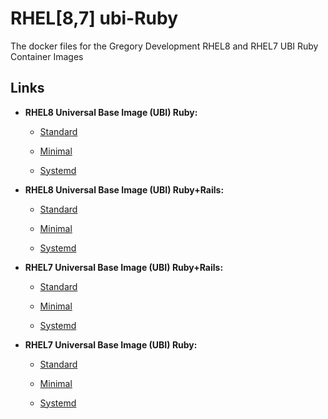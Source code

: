 # RHEL[8,7] ubi-Ruby

The docker files for the Gregory Development RHEL8 and RHEL7 UBI Ruby Container Images

## Links

* __RHEL8 Universal Base Image (UBI) Ruby:__
  
  * [Standard](https://github.com/Gregory-Development/ubi-ruby/blob/v2.6.3/ruby-2.6.3/8/ubi/Dockerfile)
  
  * [Minimal](https://github.com/Gregory-Development/ubi-ruby/blob/v2.6.3/ruby-2.6.3/8/ubi-minimal/Dockerfile)
  
  * [Systemd](https://github.com/Gregory-Development/ubi-ruby/blob/v2.6.3/ruby-2.6.3/8/ubi-init/Dockerfile)
  
* __RHEL8 Universal Base Image (UBI) Ruby+Rails:__
  
  * [Standard](https://github.com/Gregory-Development/ubi-ruby/blob/v2.6.3/ruby-2.6.3/8/ubi/Dockerfile)
  
  * [Minimal](https://github.com/Gregory-Development/ubi-ruby/blob/v2.6.3/ruby-2.6.3/8/ubi-minimal/Dockerfile)
  
  * [Systemd](https://github.com/Gregory-Development/ubi-ruby/blob/v2.6.3/ruby-2.6.3/8/ubi-init/Dockerfile)
  
* __RHEL7 Universal Base Image (UBI) Ruby+Rails:__

  * [Standard](https://github.com/Gregory-Development/ubi-ruby/blob/v2.6.3/rails-5.2.3/7/ubi/Dockerfile)
      
  * [Minimal](https://github.com/Gregory-Development/ubi-ruby/blob/v2.6.3/rails-5.2.3/7/ubi-minimal/Dockerfile)
      
  * [Systemd](https://github.com/Gregory-Development/ubi-ruby/blob/v2.6.3/rails-5.2.3/7/ubi-init/Dockerfile)
  
* __RHEL7 Universal Base Image (UBI) Ruby:__

  * [Standard](https://github.com/Gregory-Development/ubi-ruby/blob/v2.6.3/rails-5.2.3/7/ubi/Dockerfile)
      
  * [Minimal](https://github.com/Gregory-Development/ubi-ruby/blob/v2.6.3/rails-5.2.3/7/ubi-minimal/Dockerfile)
      
  * [Systemd](https://github.com/Gregory-Development/ubi-ruby/blob/v2.6.3/rails-5.2.3/7/ubi-init/Dockerfile)